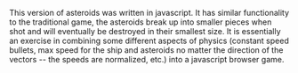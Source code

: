 This version of asteroids was written in javascript. It has similar functionality to the traditional game, the asteroids break up into smaller pieces when shot and will eventually be destroyed in their smallest size. It is essentially an exercise in combining some different aspects of physics (constant speed bullets, max speed for the ship and asteroids no matter the direction of the vectors -- the speeds are normalized, etc.) into a javascript browser game.
